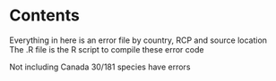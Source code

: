 # Contents
Everything in here is an error file by country, RCP and source location  
The .R file is the R script to compile these error code

Not including Canada
30/181 species have errors

